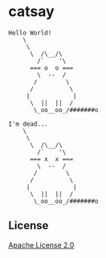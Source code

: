 # catsay
```
Hello World!
    \
     \
      \  /\__/\
        /`    '\
      === o  o ===
        \  --  /
       /        \
      /          \
     |            |
      \  ||  ||  /
       \_oo__oo_/#######o
       
I'm dead...
    \
     \
      \  /\__/\
        /`    '\
      === x  x ===
        \  --  /
       /        \
      /          \
     |            |
      \  ||  ||  /
       \_oo__oo_/#######o
```
## License
[Apache License 2.0](https://github.com/riki420/catsay/blob/master/LICENSE) 
